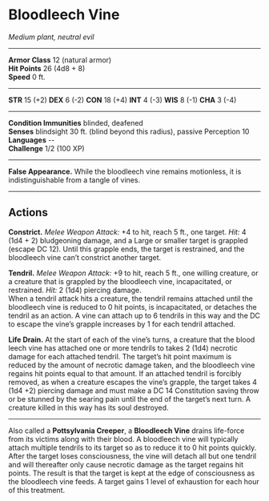 # Bloodleech Vine

_Medium plant, neutral evil_

---

**Armor Class** 12 (natural armor)  
**Hit Points** 26 (4d8 + 8)  
**Speed** 0 ft.  

---

**STR** 15 (+2) **DEX** 6 (-2) **CON** 18 (+4) **INT** 4 (-3) **WIS** 8 (-1) **CHA** 3 (-4)

---

**Condition Immunities** blinded, deafened  
**Senses** blindsight 30 ft. (blind beyond this radius), passive Perception 10  
**Languages** --  
**Challenge** 1/2 (100 XP)  

---

**False Appearance.** While the bloodleech vine remains motionless, it is indistinguishable from a tangle of vines.

---

## Actions

**Constrict.** _Melee Weapon Attack:_ +4 to hit, reach 5 ft., one target. _Hit:_ 4 (1d4 + 2) bludgeoning damage, and a Large or smaller target is grappled (escape DC 12). Until this grapple ends, the target is restrained, and the bloodleech vine can’t constrict another target.

**Tendril.** _Melee Weapon Attack:_ +9 to hit, reach 5 ft., one willing creature, or a creature that is grappled by the bloodleech vine, incapacitated, or restrained. _Hit:_ 2 (1d4) piercing damage.  
When a tendril attack hits a creature, the tendril remains attached until the bloodleech vine is reduced to 0 hit points, is incapacitated, or detaches the tendril as an action. A vine can attach up to 6 tendrils in this way and the DC to escape the vine’s grapple increases by 1 for each tendril attached.

**Life Drain.** At the start of each of the vine’s turns, a creature that the blood leech vine has attached one or more tendrils to takes 2 (1d4) necrotic damage for each attached tendril. The target’s hit point maximum is reduced by the amount of necrotic damage taken, and the bloodleech vine regains hit points equal to that amount. If an attached tendril is forcibly removed, as when a creature escapes the vine’s grapple, the target takes 4 (1d4 +2) piercing damage and must make a DC 14 Constitution saving throw or be stunned by the searing pain until the end of the target’s next turn. A creature killed in this way has its soul destroyed.

---

Also called a **Pottsylvania Creeper**, a **Bloodleech Vine** drains life-force from its victims along with their blood. A bloodleech vine will typically attach multiple tendrils to its target so as to reduce it to 0 hit points quickly. After the target loses consciousness, the vine will detach all but one tendril and will thereafter only cause necrotic damage as the target regains hit points. The result is that the target is kept at the edge of consciousness as the bloodleech vine feeds. A target gains 1 level of exhaustion for each hour of this treatment.